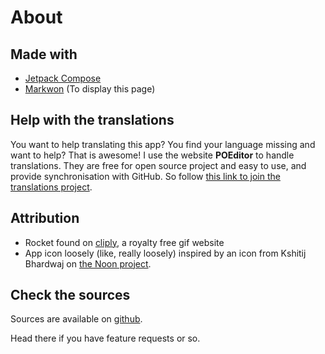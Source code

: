 # About

## Made with

* [Jetpack Compose](https://developer.android.com/jetpack/compose)
* [Markwon](https://github.com/noties/Markwon) (To display this page)

## Help with the translations

You want to help translating this app? You find your language missing and want to help?
That is awesome!
I use the website **POEditor** to handle translations. They are free for open source project and easy to use, and provide synchronisation with GitHub. So follow [this link to join the translations project](https://poeditor.com/join/project?hash=QaDkuFZTp2).

## Attribution

* Rocket found on [cliply](https://cliply.co/clip/rocket-icon/), a royalty free gif website
* App icon loosely (like, really loosely) inspired by an icon from Kshitij Bhardwaj on [the Noon project](https://thenounproject.com/search/?q=wallpaper&i=92484).

## Check the sources

Sources are available on [github](https://github.com/redwarp/gif-wallpaper).

Head there if you have feature requests or so.
